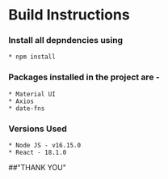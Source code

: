 # Build Instructions
### Install all depndencies using
    * npm install

### Packages installed in the project are -
    * Material UI
    * Axios
    * date-fns

### Versions Used
    * Node JS - v16.15.0
    * React - 18.1.0

##"THANK YOU"
